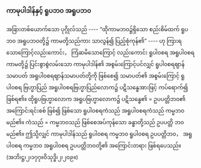 ### ကာမုပါဒါန်နှင့် ရူပဘ၀ အရူပဘ၀

အခြားတစ်ယောက်သော ပုဂ္ဂိုလ်သည် ---- “ထိုကာမဘ၀၌ရှိသော စည်းစိမ်ထက် ရူပဘ၀ အရူပဘ၀တို့၌
ကာမတို့သည်ကား သာလွန်၍ ပြည့်စုံကုန်၏” ---- ဟု ကြားရသောကြောင့်လည်းကောင်း， ကြံဆမိသောကြောင့်
လည်းကောင်း ရူပါ၀စရ အရူပါ၀စရ ကာမတို့၌ ပြင်းစွာစွဲလမ်းသော ကာမုပါဒါန်၏ အစွမ်းကြောင့်ပင်လျှင်
ရူပါ၀စရဈာန်သမာပတ် အရူပါ၀စရဈာန်သမာပတ်တို့ကို ဖြစ်စေ၍ သမာပတ်၏ အစွမ်းကြောင့် ရူပါ၀စရ
ဗြဟ္မာပြည် အရူပါ၀စရဗြဟ္မာပြည်လောက၌ ပဋိသန္ဓေအားဖြင့် ကပ်ရောက်၍ ဖြစ်ရ၏။ ထိုရူပဗြဟ္မာလောက
အရူပဗြဟ္မာလောက၌ ပဋိသန္ဓေ၏ = ဥပပတ္တိဘ၀၏ အကြောင်းရင်းစစ် ဖြစ်၍ ဖြစ်သော ရူပါ၀စရကံသည်
အရူပါ၀စရကံသည် ကမ္မဘ၀ မည်၏။ ကံသည် = ကမ္မဘ၀သည် ဖြစ်စေအပ်ကုန်သော ခန္ဓာတို့သည် ဥပပတ္တိ
ဘ၀ မည်၏။ ဤသို့လျှင် ကာမုပါဒါန်သည် ရူပါ၀စရ ကမ္မဘ၀ ရူပါ၀စရ ဥပပတ္တိဘ၀， အရူပါ၀စရ ကမ္မဘ၀
အရူပါ၀စရ ဥပပတ္တိဘ၀တို့၏ အကြောင်းတရား ဖြစ်ရပေသည်။ (အဘိ၊ဋ္ဌ၊၂၊၁၇၇။ဝိသုဒ္ဓိ၊၂၊၂၀၉။)